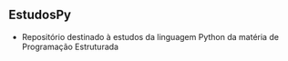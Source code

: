 ## EstudosPy

- Repositório destinado à estudos da linguagem Python da matéria de Programação Estruturada
